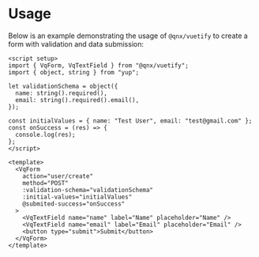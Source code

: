 # Usage

Below is an example demonstrating the usage of `@qnx/vuetify` to create a form with validation and data submission:

```vue
<script setup>
import { VqForm, VqTextField } from "@qnx/vuetify";
import { object, string } from "yup";

let validationSchema = object({
  name: string().required(),
  email: string().required().email(),
});

const initialValues = { name: "Test User", email: "test@gmail.com" };
const onSuccess = (res) => {
  console.log(res);
};
</script>

<template>
  <VqForm
    action="user/create"
    method="POST"
    :validation-schema="validationSchema"
    :initial-values="initialValues"
    @submited-success="onSuccess"
  >
    <VqTextField name="name" label="Name" placeholder="Name" />
    <VqTextField name="email" label="Email" placeholder="Email" />
    <button type="submit">Submit</button>
  </VqForm>
</template>
```
